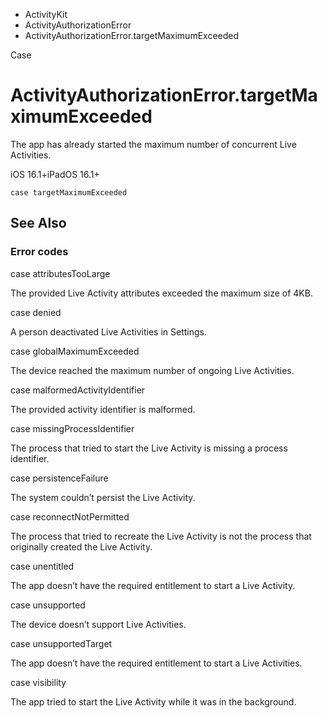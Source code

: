 

- ActivityKit
- ActivityAuthorizationError
-  ActivityAuthorizationError.targetMaximumExceeded 

Case

# ActivityAuthorizationError.targetMaximumExceeded

The app has already started the maximum number of concurrent Live Activities.

iOS 16.1+iPadOS 16.1+

``` source
case targetMaximumExceeded
```

## See Also

### Error codes

case attributesTooLarge

The provided Live Activity attributes exceeded the maximum size of 4KB.

case denied

A person deactivated Live Activities in Settings.

case globalMaximumExceeded

The device reached the maximum number of ongoing Live Activities.

case malformedActivityIdentifier

The provided activity identifier is malformed.

case missingProcessIdentifier

The process that tried to start the Live Activity is missing a process identifier.

case persistenceFailure

The system couldn’t persist the Live Activity.

case reconnectNotPermitted

The process that tried to recreate the Live Activity is not the process that originally created the Live Activity.

case unentitled

The app doesn’t have the required entitlement to start a Live Activity.

case unsupported

The device doesn’t support Live Activities.

case unsupportedTarget

The app doesn’t have the required entitlement to start a Live Activities.

case visibility

The app tried to start the Live Activity while it was in the background.

